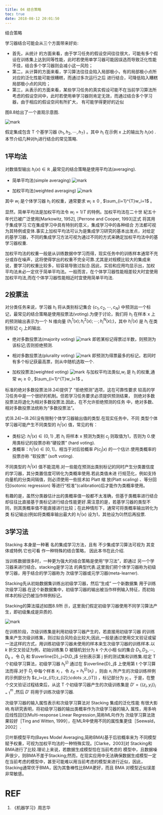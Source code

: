 ```yaml
---
title: 04 结合策略
toc: true
date: 2018-08-12 20:01:50
---
```




结合策略

学习器结合可能会从三个方面带来好处:

- 首先，从统计 的方面来看，由于学习任务的假设空间往往很大，可能有多个假设在训练集上达到同等性能，此时若使用单学习器可能因误选而导致泛化性能不佳，结合多个学习器则会减小这一风险；
- 第二，从计算的方面来看，学习算法往往会陷入局部极小，有的局部极小点所对应的泛化性能可能很糟糕，而通过多次运行之后 进行结合，可降低陷入糟糕局部极小点的风险；
- 第三，从表示的方面来看，某些学习任务的真实假设可能不在当前学习算法所考虑的假设空间中，此时若使用单学习器则肯定无效，而通过结合多个学习器，由于相应的假设空间有所扩大， 有可能学得更好的近似

图8.8给出了一个直观示意图.

![mark](http://pacdb2bfr.bkt.clouddn.com/blog/image/180628/6EeCLb3B2F.png?imageslim)

假定集成包含 T 个基学习器 $\{h_1,h_2,\cdots ,h_T\}$ 。其中 $h_i$ 在示例 x 上的输出为 $h_i(x)$ .本节介绍几种对$h_i$进行结合的常见策略.


## 1平均法

对数值型输出 $h_i(x)\in \mathbb{R}$ ,最常见的结合策略是使用平均法(averaging).

- 简单平均法(simple averaging)
![mark](http://pacdb2bfr.bkt.clouddn.com/blog/image/180628/jjjkFcjILb.png?imageslim)

- 加权平均法(weighted averaging)
![mark](http://pacdb2bfr.bkt.clouddn.com/blog/image/180628/J9flkfmiA1.png?imageslim)

其中 $w_i$ 是个体学习器 $h_i$ 的权重，通常要求 $w_i\geq 0$ , $\sum_{i=1}^{T}w_i=1$ 。


显然，简单平均法是加权平均法令 $w_i= 1/T$ 的特例。加权平均法在二十世 紀五十年代已被广泛使用[Markowitz, 1952], [Perrone and Cooper, 1993]正式 将其用于集成学习.它在集成学习中具有特别的意义，集成学习中的各种结合 方法都可视为其特例或变体.事实上加权平均法可认为是集成学习研究的基本出发点，对给定的基学习器，不同的集成学习方法可视为通过不同的方式来确定加权平均法中的基学习器权重.


加权平均法的权重一般是从训练数据中学习而得，现实任务中的训练样本通常不充分或存在噪声，这将使得学出的权重不完全可靠.尤其是对规模比较大的集成来说，要学习的权重比较多，较容易导致过拟合.因此，实验和应用均显示出，加权平均法未必一定优于简单平均法。一般而言，在个体学习器性能相差较大时宜使用加权平均法,而在个体学习器性能相近时宜使用简单平均法.

## 2投票法

对分类任务来说，学习器 $h_i$ 将从类别标记集合 $\{c_1,c_2,\cdots ,c_N\}$ 中预测出一个标记，最常见的结合策略是使用投票法(voting).为便于讨论，我们将 $h_i$ 在样本 x 上的预测输出表示为一个 N 维向量 $(h_i^1(x);h_i^2(x);\cdots ;h_i^N(x);)$，其中 $h_i^j(x)$ 是 $h_i$ 在类别标记 $c_j$ 上的输出.

- 绝对多数投票法(majority voting)
![mark](http://pacdb2bfr.bkt.clouddn.com/blog/image/180628/3K44C3Hg12.png?imageslim)
即若某标记得票过半数，则预测为该标记;否则拒绝预测.

- 相对多数投票法(plurality voting)
![mark](http://pacdb2bfr.bkt.clouddn.com/blog/image/180628/F9ifeELmDg.png?imageslim)
即预测为得票最多的标记，若同时有多个标记获最高票，则从中随机选取一个.

- 加权投票法(weighted voting)
![mark](http://pacdb2bfr.bkt.clouddn.com/blog/image/180628/gl1DGjEa4k.png?imageslim)
与加权平均法类似,$w_i$ 是 $h_i$ 的权重,通常 $w_i\geq 0$ , $\sum_{i=1}^{T}w_i=1$ 。


标准的绝对多数投票法(8.24)提供了 “拒绝预测”选项，这在可靠性要求 较高的学习任务中是一个很好的机制。但若学习任务要求必须提供预测结果， 则绝对多数投票法将退化为相对多数投票法.因此，在不允许拒绝预测的任务 中，绝对多数、相对多数投票法统称为“多数投票法”。

式(8.24)~(8.26)没有限制个体学习器输出值的类型.在现实任务中，不同 类型个体学习器可能产生不同类型的 $h_i^j(x)$ 值，常见的有：

- 类标记: $h_i^j(x)\in \{0,1\}$ ,若 $h_i$ 将样本 x 预测为类别 $c_j$ 则取值为1，否则为 0.使用类标记的投票亦称“硬投票” (hard voting).
- 类概率：$h_i^j(x)\in [0,1]$，相当于对后验概率 $P(c_j|x)$ 的一个估计.使用类概率的投票亦称 “软投票” (soft voting).

不同类型的 $h_i^j(x)$ 值不能混用.对一些能在预测出类别标记的同时产生分类置信度的学习器，其分类置信度可转化为类概率使用.若此类值未进 行规范化，例如支持向量机的分类间隔值，则必须使用一些技术如 Platt 缩 放(Platt scaling) 、等分回归(isotonic regression) 等进行“校准”(calibration)后才能作为类概率使用。

有趣的是，虽然分类器估计出的类概率值一般都不太准确，但基于类概率进行结合却往往比直接基于类标记进行结合性能更好.需注意的是，若基学习器的类型不同，则其类概率值不能直接进行比较；在此种情形下，通常可将类概率输出转化为类 标记输出(例如将类概率输出最大的 $h_i^j(x)$ 设为1，其他设为0)然后再投票.

## 3学习法

Stacking 本身是一种著 名的集成学习方法，且有 不少集成学习算法可视为 其变体或特例.它也可看 作一种特殊的结合策略， 因此本书在此介绍.


当训练数据很多时，一种更为强大的结合策略是使用“学习法”，即通过 另一个学习器来进行结合。stacking是学习法 的典型代表.这里我们把个体学习器称为初级学习器，用于结合的学习器称为 次级学习器或元学习器(meta-learner).


Stacking先从初始数据集训练出初级学习器，然后“生成” 一个新数据集 用于训练次级学习器.在这个新数据集中，初级学习器的输出被当作样例输入特征，而初始样本的标记仍被当作样例标记。

Stacking的算法描述如图8.9所 示，这里我们假定初级学习器使用不同学习算法产生，即初级集成是异质的.

![mark](http://pacdb2bfr.bkt.clouddn.com/blog/image/180628/JkghECbEbb.png?imageslim)


在训练阶段，次级训练集是利用初级学习器产生的，若直接用初级学习器 的训练集来产生次级训练集，则过拟合风险会比较大;因此,一般是通过使用交叉验证或留一法这样的方式，用训练初级学习器未使用的样本来生次级学习器的训练样本.以 $k$ 折交叉验证为例，初始训练集 D 被隨机划分为 $k$ 个大小相 似的集合 $D_1,D_2,\cdots ,D_k$ 。令 $D_j$ 和 $\overline{D}_j=D\D_j$ 分别表示第 j 折的测试集和训练集.给定 T 个初级学习算法，初级学习器 $h_t^{(j)}$ 通过在 $\overline{D}_j$ 上使用第 t 个学习算法而得.对于 $D_j$ 中每个样本 $x_i$ ，令 $z_{it}=h_t^{(j)}(x_i)$ ，则由 $x_i$ 所产生的次级训练样例的示例部分为 $z_i=(z_{i1};z_{i2};\cdots ;z_{iT}) ，标记部分为 $y_i$ 。于是，在整个交叉验证过程结束后，从这 T 个初级学习器产生的次级训练集是 $D'=\{(z_i,y_i)\}_{i=1}^m$ ,然后 $D'$ 将用于训练次级学习器.


次级学习器的输入属性表示和次级学习算法对 Stacking 集成的泛化性能 有很大影响.有研究表明，将初级学习器的输出类概率作为次级学习器的输入 属性，用多响应线性回归(Multi-response Linear Regression,简称MLR)作为 次级学习算法效果较好［Ting and Witten, 1999］，在MLR中使用不同的属性集更佳［Seewald，2002］.

贝叶斯模型平均(Bayes Model Averaging,简称BMA)基于后验概率来为 不同模型赋予权重，可视为加权平均法的一种特殊实现。[Clarke，2003]对 Stacking和BMA进行了比较.理论上来说，若数据生成模型恰在当前考虑的 模型中，且数据噪声很少，则BMA不差于Stacking;然而，在现实应用中无法确保数据生成模型一定在当前考虑的模型中，甚至可能难以用当前考虑的模型来进行近似，因此，Stacking通常优于BMA，因为其鲁棒性比BMA更好，而且 BMA 对模型近似误差非常敏感。







# REF
1. 《机器学习》周志华
